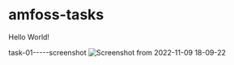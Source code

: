 # amfoss-tasks
Hello World!

task-01-----screenshot
![Screenshot from 2022-11-09 18-09-22](https://user-images.githubusercontent.com/116086602/201040490-a3a2e91d-6c2a-457a-8d2a-27ef4a118fa1.png)
